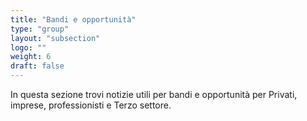```yaml
---
title: "Bandi e opportunità"
type: "group"
layout: "subsection"
logo: ""
weight: 6
draft: false
---
```


In questa sezione trovi notizie utili per bandi e opportunità per Privati, imprese, professionisti e Terzo settore.
